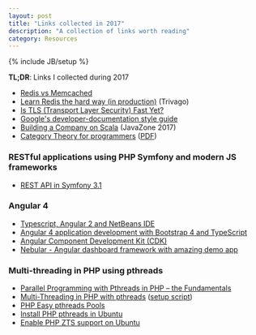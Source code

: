 ```yaml
---
layout: post
title: "Links collected in 2017"
description: "A collection of links worth reading"
category: Resources
---
```

{% include JB/setup %}

**TL;DR**: Links I collected during 2017

- [Redis vs Memcached](https://stackoverflow.com/a/11257333/1977778)
- [Learn Redis the hard way (in production)][1] (Trivago)
- [Is TLS (Transport Layer Security) Fast Yet?][2]
- [Google's developer-documentation style guide][3]
- [Building a Company on Scala][15] (JavaZone 2017)
- [Category Theory for programmers][16] ([PDF][17])

### RESTful applications using PHP Symfony and modern JS frameworks

- [REST API in Symfony 3.1][5]

### Angular 4
- [Typescript, Angular 2 and NetBeans IDE][4]
- [Angular 4 application development with Bootstrap 4 and TypeScript][6]
- [Angular Component Development Kit (CDK)][13]
- [Nebular - Angular dashboard framework with amazing demo app][14]

### Multi-threading in PHP using pthreads

- [Parallel Programming with Pthreads in PHP – the Fundamentals][7]
- [Multi-Threading in PHP with pthreads][8] ([setup script][11])
- [PHP Easy pthreads Pools][9]
- [Install PHP pthreads in Ubuntu][10]
- [Enable PHP ZTS support on Ubuntu][12]


[1]: http://tech.trivago.com/2017/01/25/learn-redis-the-hard-way-in-production/
[2]: https://istlsfastyet.com
[3]: https://developers.google.com/style/highlights
[4]: https://jaxenter.com/typescript-angular-2-and-netbeans-ide-an-unbeatable-trio-125443.html
[5]: https://www.cloudways.com/blog/rest-api-in-symfony-3-1/
[6]: http://www.dotnetcurry.com/angularjs/1366/angular-4-app-typescript-bootstrap
[7]: https://www.sitepoint.com/parallel-programming-pthreads-php-fundamentals/
[8]: https://gist.github.com/krakjoe/6437782
[9]: https://gist.github.com/krakjoe/9384409
[10]: https://github.com/krakjoe/pthreads/issues/584#issuecomment-203789074
[11]: https://stackoverflow.com/a/44758476/1977778
[12]: https://www.digitalocean.com/community/questions/enable-zts-support-on-ubuntu-14-04
[13]: http://amcdnl.com/2017/10/01/angular-component-developer-kit/
[14]: https://github.com/akveo/nebular
[15]: https://2017.javazone.no/program/98bee4618d804d61b0934c92e6c5c164
[16]: https://github.com/hmemcpy/milewski-ctfp-pdf
[17]: https://github.com/hmemcpy/milewski-ctfp-pdf/releases/download/v0.1/category-theory-for-programmers.pdf

